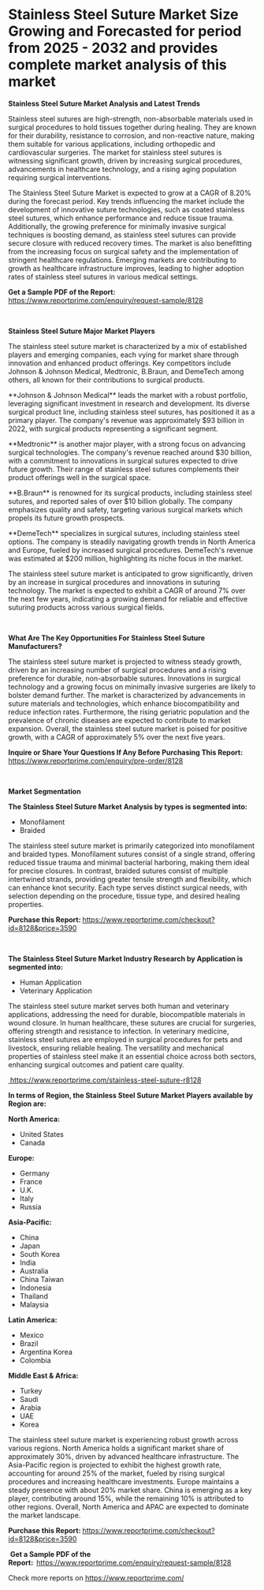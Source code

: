 <p><h1>Stainless Steel Suture Market Size Growing and Forecasted for period from 2025 - 2032 and provides complete market analysis of this market</h1></p><p><strong>Stainless Steel Suture Market Analysis and Latest Trends</strong></p>
<p><p>Stainless steel sutures are high-strength, non-absorbable materials used in surgical procedures to hold tissues together during healing. They are known for their durability, resistance to corrosion, and non-reactive nature, making them suitable for various applications, including orthopedic and cardiovascular surgeries. The market for stainless steel sutures is witnessing significant growth, driven by increasing surgical procedures, advancements in healthcare technology, and a rising aging population requiring surgical interventions.</p><p>The Stainless Steel Suture Market is expected to grow at a CAGR of 8.20% during the forecast period. Key trends influencing the market include the development of innovative suture technologies, such as coated stainless steel sutures, which enhance performance and reduce tissue trauma. Additionally, the growing preference for minimally invasive surgical techniques is boosting demand, as stainless steel sutures can provide secure closure with reduced recovery times. The market is also benefitting from the increasing focus on surgical safety and the implementation of stringent healthcare regulations. Emerging markets are contributing to growth as healthcare infrastructure improves, leading to higher adoption rates of stainless steel sutures in various medical settings.</p></p>
<p><strong>Get a Sample PDF of the Report:&nbsp;</strong> <a href="https://www.reportprime.com/enquiry/request-sample/8128?utm_campaign=3288&utm_medium=2&utm_source=Github&utm_content=ia&utm_term=19032025&utm_id=stainless-steel-suture">https://www.reportprime.com/enquiry/request-sample/8128</a></p>
<p>&nbsp;</p>
<p><strong>Stainless Steel Suture Major Market Players</strong></p>
<p><p>The stainless steel suture market is characterized by a mix of established players and emerging companies, each vying for market share through innovation and enhanced product offerings. Key competitors include Johnson & Johnson Medical, Medtronic, B.Braun, and DemeTech among others, all known for their contributions to surgical products.</p><p>**Johnson & Johnson Medical** leads the market with a robust portfolio, leveraging significant investment in research and development. Its diverse surgical product line, including stainless steel sutures, has positioned it as a primary player. The company's revenue was approximately $93 billion in 2022, with surgical products representing a significant segment.</p><p>**Medtronic** is another major player, with a strong focus on advancing surgical technologies. The company's revenue reached around $30 billion, with a commitment to innovations in surgical sutures expected to drive future growth. Their range of stainless steel sutures complements their product offerings well in the surgical space.</p><p>**B.Braun** is renowned for its surgical products, including stainless steel sutures, and reported sales of over $10 billion globally. The company emphasizes quality and safety, targeting various surgical markets which propels its future growth prospects.</p><p>**DemeTech** specializes in surgical sutures, including stainless steel options. The company is steadily navigating growth trends in North America and Europe, fueled by increased surgical procedures. DemeTech's revenue was estimated at $200 million, highlighting its niche focus in the market.</p><p>The stainless steel suture market is anticipated to grow significantly, driven by an increase in surgical procedures and innovations in suturing technology. The market is expected to exhibit a CAGR of around 7% over the next few years, indicating a growing demand for reliable and effective suturing products across various surgical fields.</p></p>
<p>&nbsp;</p>
<p><strong>What Are The Key Opportunities For Stainless Steel Suture Manufacturers?</strong></p>
<p><p>The stainless steel suture market is projected to witness steady growth, driven by an increasing number of surgical procedures and a rising preference for durable, non-absorbable sutures. Innovations in surgical technology and a growing focus on minimally invasive surgeries are likely to bolster demand further. The market is characterized by advancements in suture materials and technologies, which enhance biocompatibility and reduce infection rates. Furthermore, the rising geriatric population and the prevalence of chronic diseases are expected to contribute to market expansion. Overall, the stainless steel suture market is poised for positive growth, with a CAGR of approximately 5% over the next five years.</p></p>
<p><strong>Inquire or Share Your Questions If Any Before Purchasing This Report:</strong> <a href="https://www.reportprime.com/enquiry/pre-order/8128?utm_campaign=3288&utm_medium=2&utm_source=Github&utm_content=ia&utm_term=19032025&utm_id=stainless-steel-suture">https://www.reportprime.com/enquiry/pre-order/8128</a></p>
<p>&nbsp;</p>
<p><strong>Market Segmentation</strong></p>
<p><strong>The Stainless Steel Suture Market Analysis by types is segmented into:</strong></p>
<p><ul><li>Monofilament</li><li>Braided</li></ul></p>
<p><p>The stainless steel suture market is primarily categorized into monofilament and braided types. Monofilament sutures consist of a single strand, offering reduced tissue trauma and minimal bacterial harboring, making them ideal for precise closures. In contrast, braided sutures consist of multiple intertwined strands, providing greater tensile strength and flexibility, which can enhance knot security. Each type serves distinct surgical needs, with selection depending on the procedure, tissue type, and desired healing properties.</p></p>
<p><strong>Purchase this Report:&nbsp;</strong><a href="https://www.reportprime.com/checkout?id=8128&price=3590&utm_campaign=3288&utm_medium=2&utm_source=Github&utm_content=ia&utm_term=19032025&utm_id=stainless-steel-suture">https://www.reportprime.com/checkout?id=8128&price=3590</a></p>
<p>&nbsp;</p>
<p><strong>The Stainless Steel Suture Market Industry Research by Application is segmented into:</strong></p>
<p><ul><li>Human Application</li><li>Veterinary Application</li></ul></p>
<p><p>The stainless steel suture market serves both human and veterinary applications, addressing the need for durable, biocompatible materials in wound closure. In human healthcare, these sutures are crucial for surgeries, offering strength and resistance to infection. In veterinary medicine, stainless steel sutures are employed in surgical procedures for pets and livestock, ensuring reliable healing. The versatility and mechanical properties of stainless steel make it an essential choice across both sectors, enhancing surgical outcomes and patient care quality.</p></p>
<p><a href="https://www.reportprime.com/stainless-steel-suture-r8128?utm_campaign=3288&utm_medium=2&utm_source=Github&utm_content=ia&utm_term=19032025&utm_id=stainless-steel-suture">&nbsp;https://www.reportprime.com/stainless-steel-suture-r8128</a></p>
<p><strong>In terms of Region, the Stainless Steel Suture Market Players available by Region are:</strong></p>
<p>
    <p> <strong> North America: </strong>
        <ul>
            <li>United States</li>
            <li>Canada</li>
        </ul>
        </p> 
    <p> <strong> Europe: </strong>
        <ul>
            <li>Germany</li>
            <li>France</li>
            <li>U.K.</li>
            <li>Italy</li>
            <li>Russia</li>
        </ul>
        </p> 
    <p> <strong> Asia-Pacific: </strong>
        <ul>
            <li>China</li>
            <li>Japan</li>
            <li>South Korea</li>
            <li>India</li>
            <li>Australia</li>
            <li>China Taiwan</li>
            <li>Indonesia</li>
            <li>Thailand</li>
            <li>Malaysia</li>
        </ul>
        </p> 
    <p> <strong> Latin America: </strong>
        <ul>
            <li>Mexico</li>
            <li>Brazil</li>
            <li>Argentina Korea</li>
            <li>Colombia</li>
        </ul>
        </p> 
    <p> <strong> Middle East & Africa: </strong>
        <ul>
            <li>Turkey</li>
            <li>Saudi</li>
            <li>Arabia</li>
            <li>UAE</li>
            <li>Korea</li>
        </ul>
    </p>
    </p>
<p><p>The stainless steel suture market is experiencing robust growth across various regions. North America holds a significant market share of approximately 30%, driven by advanced healthcare infrastructure. The Asia-Pacific region is projected to exhibit the highest growth rate, accounting for around 25% of the market, fueled by rising surgical procedures and increasing healthcare investments. Europe maintains a steady presence with about 20% market share. China is emerging as a key player, contributing around 15%, while the remaining 10% is attributed to other regions. Overall, North America and APAC are expected to dominate the market landscape.</p></p>
<p><strong>Purchase this Report: </strong><a href="https://www.reportprime.com/checkout?id=8128&price=3590&utm_campaign=3288&utm_medium=2&utm_source=Github&utm_content=ia&utm_term=19032025&utm_id=stainless-steel-suture">https://www.reportprime.com/checkout?id=8128&price=3590</a></p>
<p>&nbsp;<strong>Get a Sample PDF of the Report:&nbsp;&nbsp;</strong><a href="https://www.reportprime.com/enquiry/request-sample/8128?utm_campaign=3288&utm_medium=2&utm_source=Github&utm_content=ia&utm_term=19032025&utm_id=stainless-steel-suture">https://www.reportprime.com/enquiry/request-sample/8128</a></p>
<p><strong></strong></p>
<p>Check more reports on <a href="https://www.reportprime.com/?utm_campaign=3288&utm_medium=2&utm_source=Github&utm_content=ia&utm_term=19032025&utm_id=stainless-steel-suture">https://www.reportprime.com/</a></p>